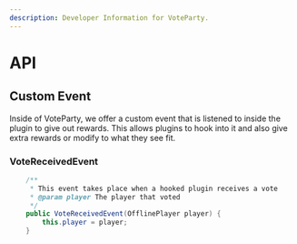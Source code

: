 ```yaml
---
description: Developer Information for VoteParty.
---
```


# API

## Custom Event

Inside of VoteParty, we offer a custom event that is listened to inside the plugin to give out rewards. This allows plugins to hook into it and also give extra rewards or modify to what they see fit.

### VoteReceivedEvent

```java
    /**
     * This event takes place when a hooked plugin receives a vote
     * @param player The player that voted
     */
    public VoteReceivedEvent(OfflinePlayer player) {
        this.player = player;
    }
```

